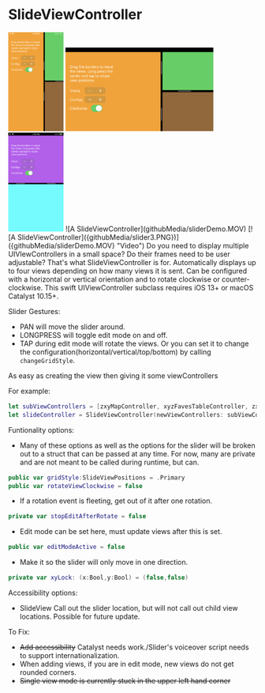 #  SlideViewController

<img src="githubMedia/slider1.PNG" alt="drawing" height="200"/>
<img src="githubMedia/slider2.PNG" alt="drawing" width="300"/>
<img src="githubMedia/slider3.PNG" alt="drawing" height="200"/>
![A SlideViewController](githubMedia/sliderDemo.MOV)
[![A SlideViewController]({githubMedia/slider3.PNG})]({githubMedia/sliderDemo.MOV} "Video")
Do you need to display multiple UIVIewControllers in a small space? Do their frames need to be user adjustable? That's what SlideViewController is for.
Automatically displays up to four views depending on how many views it is sent. Can be configured with a horizontal or vertical orientation and to rotate clockwise or counter-clockwise.
This swift UIViewController subclass requires iOS 13+ or macOS Catalyst 10.15+.

Slider Gestures:
* PAN will move the slider around.
* LONGPRESS will toggle edit mode on and off.
* TAP during edit mode will rotate the views. Or you can set it to change the configuration(horizontal/vertical/top/bottom) by calling `changeGridStyle`.

As easy as creating the view then giving it some viewControllers

For example:
```swift
let subViewControllers = [zxyMapController, xyzFavesTableController, zxySettingController]
let slideController = SlideViewController(newViewControllers: subViewControllers) //Sets view position based in order (ie 0 = Primary, 1 = Secondary, etc.)
```
Funtionality options:
* Many of these options as well as the options for the slider will be broken out to a struct that can be passed at any time. For now, many are private and are not meant to be called during runtime, but can.
```swift
public var gridStyle:SlideViewPositions = .Primary
public var rotateViewClockwise = false
```

* If a rotation event is fleeting, get out of it after one rotation.
```swift
private var stopEditAfterRotate = false
```

* Edit mode can be set here, must update views after this is set.
```swift
public var editModeActive = false
```
* Make it so the slider will only move in one direction.
```swift
private var xyLock: (x:Bool,y:Bool) = (false,false)
```

Accessibility options:
* SlideView Call out the slider location, but will not call out child view locations. Possible for future update.


To Fix:
* ~~Add accessibility~~ Catalyst needs work./Slider's voiceover script needs to support internationalization.
* When adding views, if you are in edit mode, new views do not get rounded corners.
* ~~Single view mode is currently stuck in the upper left hand corner~~

